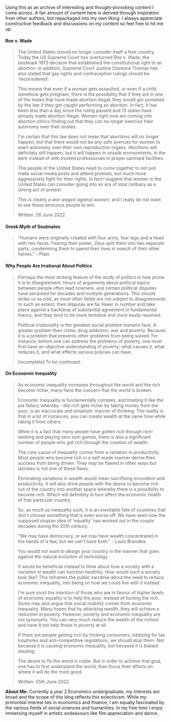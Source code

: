 Using this as an archive of interesting and thought-provoking content I come across. A fair amount of content here is derived through inspiration from other authors, but repackaged into my own liking. I always appreciate constructive feedback and discussions on my content so feel free to hit me up.

#### Roe v. Wade
> The United States should no longer consider itself a free country. Today the US Supreme Court has overturned Roe v. Wade, the landmark 1973 decision that established the constitutional right to an abortion. In addition, Supreme Court Justice Clarence Thomas has also stated that gay rights and contraception rulings should be 'reconsidered'.
>
> This means that even if a woman gets assaulted, or even if a child somehow gets pregnant, there is the possibility that if they are in one of the states that have made abortion illegal, they would get punished by the law if they get caught performing an abortion. In fact, it has been less than a day since the ruling passed and 13 states have already made abortion illegal. Women right now are coming into abortion clinics finding out that they can no longer exercise their autonomy over their bodies.
>
> I'm certain that this law does not mean that abortions will no longer happen, but that there would not be any safe avenues for women to exert autonomy over their own reproductive organs. Abortions will definitely still happen, but it will happen in unsafe environments, in the dark instead of with trusted professionals in proper santised facilities.
>
> The people of the United States need to come together to not just make social media posts and attend protests, but much more aggressively fight for their rights. In fact I suggest that women in the United States can consider going into an era of total celibacy as a strong act of protest.
>
>This is clearly a *war waged against women*, and I really do not want to see these atrocious people to win.
>
> Written: 26 June 2022


#### Greek Myth of Soulmates
> “Humans were originally created with four arms, four legs and a head with two faces. Fearing their power, Zeus split them into two separate parts, condemning them to spend their lives in search of their other halves.” - Plato

#### Why People Are Irrational About Politics
> Perhaps the most striking feature of the study of politics is how prone it is to disagreement. Hours of arguments about political topics between people often lead nowhere, and certain political disputes have persisted for decades and multiple generations. This should strike us as odd, as most other fields are not subject to disagreements to such an extent; their disputes are far fewer in number and take place against a backdrop of substantial agreement in fundamental theory; and they tend to be more tentative and more easily resolved. 
> 
> Political irrationality is the greatest social problem humans face. A greater problem than crime, drug addiction, war and poverty. Because it is a problem that prevents other problems from being solved. For instance, before one can address the problems of poverty, one must first have an objective understanding of poverty; what causes it, what reduces it, and what effects various policies can have.
>
> [incomplete] To be continued..


#### On Economic Inequality
> As economic inequality increases throughout the world and the rich become richer, many have the concern that the world is broken.
>
> Economic Inequality is fundamentally complex, and treating it like the pie fallacy whereby - the rich gets richer by taking money from the poor, is an inaccurate and simplistic manner of thinking. The reality is that in a lot of instances, you can create wealth at the same time while taking it from others.
>
> While it is a fact that many people have gotten rich through rent-seeking and playing zero sum games, there is also a significant number of people who get rich through the creation of wealth.
>
> The core cause of inequality comes from a variation in productivity. Most people who become rich in a self-made manner derive their success from being driven. They may be flawed in other ways but laziness is not one of these flaws.
>
> Eliminating variations in wealth would mean sacrifising innovation and productivity. It will also drive people with the desire to become rich out of the country into another space whereby there is a possibility to become rich. Which will definitely in turn affect the economic health of that particular country.
>
> So, as much as inequality suck, it is an inevitable fate of countries that don't choose something that is even worse off. We have seen how the supposed utopian idea of 'equality' has worked out in the couple decades during the 20th century.
>
> "We may have democracy, or we may have wealth concentrated in the hands of a few, but we can't have both." - Louis Brandeis
>
> You would not want to design your country in the manner that goes against the natural evolution of technology.
>
> It would be beneficial instead to think about how a society with a variation in wealth can function healthily. How would such a society look like? This reframes the public narrative about the need to reduce economic inequality, into being on how we could live with it instead.
>
> I'm sure most the intention of those who are in favour of higher levels of economic equality is to help the poor, instead of hurting the rich. Some may also argue that social mobility comes from economic inequality. Many hopes that by attacking wealth, they will achieve a reduction in poverty. However, poverty and economic inequality are not synonyms. You can very much reduce the wealth of the richest and have it not help those in poverty at all.
>
> If there are people getting rich by tricking consumers, lobbying for tax loopholes and anti-competitive regulations, we should stop them. Not because it is causing economic inequality, but because it is blatant stealing.
>
> The desire to fix the world is noble. But in order to achieve that goal, one has to first understand the world, then focus their efforts on where it will do the most good.
>
> Written: 25th June 2022

**About Me:** Currently a year 2 Economics undergraduate, my interests are broad and the scope of this blog reflects this eclecticism. While my primordial interest lies in economics and finance, I am equally fascinated by the various fields of social sciences and humanities. In my free time I enjoy immersing myself in artistic endeavours like film appreciation and dance.

